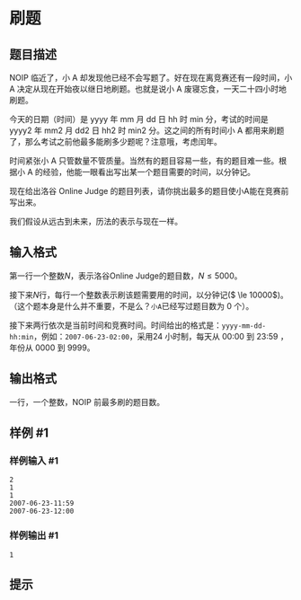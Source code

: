# 刷题

## 题目描述

NOIP 临近了，小 A 却发现他已经不会写题了。好在现在离竞赛还有一段时间，小 A 决定从现在开始夜以继日地刷题。也就是说小 A 废寝忘食，一天二十四小时地刷题。

今天的日期（时间）是 yyyy 年 mm 月 dd 日 hh 时 min 分，考试的时间是 yyyy2 年 mm2 月 dd2 日 hh2 时 min2 分。这之间的所有时间小 A 都用来刷题了，那么考试之前他最多能刷多少题呢？注意哦，考虑闰年。

时间紧张小 A 只管数量不管质量。当然有的题目容易一些，有的题目难一些。根据小 A 的经验，他能一眼看出写出某一个题目需要的时间，以分钟记。

现在给出洛谷 Online Judge 的题目列表，请你挑出最多的题目使小A能在竞赛前写出来。

我们假设从远古到未来，历法的表示与现在一样。


## 输入格式

第一行一个整数$N$，表示洛谷Online Judge的题目数，$N≤5000$。

接下来$N$行，每行一个整数表示刷该题需要用的时间，以分钟记($ \le 10000$)。（这个题本身是什么并不重要，不是么？`小A`已经写过题目数为 $0$ 个）。

接下来两行依次是当前时间和竞赛时间。时间给出的格式是：`yyyy-mm-dd-hh:min`，例如：`2007-06-23-02:00`，采用$24$ 小时制，每天从 00:00 到 23:59 ，年份从 $0000$ 到 $9999$。


## 输出格式

一行，一个整数，NOIP 前最多刷的题目数。


## 样例 #1

### 样例输入 #1
```
2
1
1
2007-06-23-11:59
2007-06-23-12:00
```

### 样例输出 #1

```
1
```

## 提示


